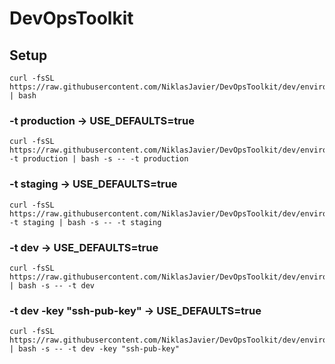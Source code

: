 # DevOpsToolkit
## Setup
```
curl -fsSL https://raw.githubusercontent.com/NiklasJavier/DevOpsToolkit/dev/environments/get_devops_toolkit.sh | bash
```

### -t production -> USE_DEFAULTS=true
```
curl -fsSL https://raw.githubusercontent.com/NiklasJavier/DevOpsToolkit/dev/environments/get_devops_toolkit.sh -t production | bash -s -- -t production
```

### -t staging -> USE_DEFAULTS=true
```
curl -fsSL https://raw.githubusercontent.com/NiklasJavier/DevOpsToolkit/dev/environments/get_devops_toolkit.sh -t staging | bash -s -- -t staging
```

### -t dev -> USE_DEFAULTS=true
```
curl -fsSL https://raw.githubusercontent.com/NiklasJavier/DevOpsToolkit/dev/environments/get_devops_toolkit.sh | bash -s -- -t dev
```


### -t dev -key "ssh-pub-key" -> USE_DEFAULTS=true
```
curl -fsSL https://raw.githubusercontent.com/NiklasJavier/DevOpsToolkit/dev/environments/get_devops_toolkit.sh | bash -s -- -t dev -key "ssh-pub-key"
```